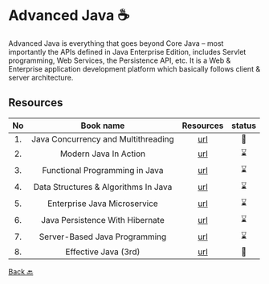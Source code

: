 # Advanced Java :coffee:
Advanced Java is everything that goes beyond Core Java – most importantly the APIs defined in Java Enterprise Edition, includes Servlet programming, Web Services, the Persistence API, etc. It is a Web & Enterprise application development platform which basically follows client & server architecture.

## Resources


|No|Book name|Resources|status|
|:-:|:------:|:-------:|:----:|
|1. | Java Concurrency and Multithreading| [url](https://github.com/Urunov/Interview-Preparation-WAY/tree/master/Books/Java/JavaAdvanced/Java-Concurrency-and-Multithreading)|📖|
|2. | Modern Java In Action| [url](https://github.com/Urunov/Interview-Preparation-WAY/tree/master/Books/Java/JavaAdvanced/ModernJavaInAction)|⌛|
|3. |Functional Programming in Java| [url](https://github.com/Urunov/Interview-Preparation-WAY/tree/master/Books/Java/JavaAdvanced/FunctinalProgrammingInJava)|⌛|
|4. |Data Structures & Algorithms In Java| [url](https://github.com/Urunov/Interview-Preparation-WAY/tree/master/Books/Java/JavaAdvanced/DataStructures%26AlgorithmsInJava)|⌛|
|5. |Enterprise Java Microservice| [url](https://github.com/Urunov/Interview-Preparation-WAY/tree/master/Books/Java/JavaAdvanced/EnterpriceJavaMicroservice)|⌛|
|6. |Java Persistence With Hibernate| [url](https://github.com/Urunov/Interview-Preparation-WAY/tree/master/Books/Java/JavaAdvanced/JavaPersistenceWithHibernate)|⌛|
|7. |Server-Based Java Programming| [url](https://github.com/Urunov/Interview-Preparation-WAY/tree/master/Books/Java/JavaAdvanced/Server-BasedJavaProgramming)|⌛|
|8.|Effective Java (3rd)  | [url](https://www.oreilly.com/library/view/effective-java-3rd/9780134686097/)|📖|


[Back 🔙](https://github.com/Urunov/Interview-Preparation-WAY/tree/master/Books/Java)
